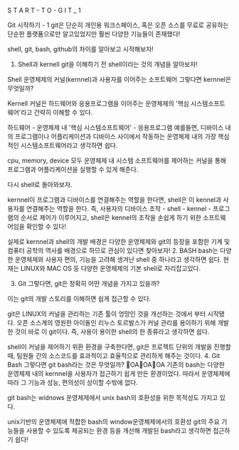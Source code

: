 S T A R T  -  T O  -  G I T  _  1

Git 시작하기 - 1
git은 단순히 개인용 워크스페이스, 혹은 오픈 소스를 무료로 공유하는 단순한 플랫폼으로만 알고있었지만 훨씬 다양한 기능들이 존재했다!

shell, git, bash, github의 차이를 알아보고 시작해보자!

1. Shell과 kernell
git을 이해하기 전 shell이라는 것의 개념을 알아보자!

Shell
운영체제의 커널(kernnel)과 사용자를 이어주는 소프트웨어
그렇다면 kernnel은 무엇일까?

Kernell
커널은 하드웨어와 응용프로그램을 이어주는 운영체제의 '핵심 시스템소프트 웨어'라고 간략히 이해할 수 있다.

하드웨어 - 운영체제 내 '핵심 시스템소프트웨어' - 응용프로그램
예를들면, 디바이스 내의 프로그램이나 어플리케이션과 디바이스 사이에서 작동하는 운영체제 내의 가장 핵심적인 시스템소프트웨어라고 생각하면 쉽다.

cpu, memory, device 모두 운영체제 내 시스템 소프트웨어를 제어하는 커널을 통해 프로그램과 어플리케이션을 실행할 수 있게 해준다.

다시 shell로 돌아와보자.

kernnel이 프로그램과 디바이스를 연결해주는 역할을 한다면,
shell은 이 kennel과 사용자를 연결해주는 역할을 한다.
즉, 사용자의 디바이스 조작 - shell - kennel - 프로그램의 순서로 제어가 이루어지고, shell은 kennel의 조작을 손쉽게 하기 위한 소프트웨어임을 확인할 수 있다!

실제로 kernnel과 shell의 개발 배경은 다양한 운영체제와 git의 등장을 포함한 기계 및 컴퓨터 공학의 역사를 배경으로 하므로 관심이 있다면 찾아보자!
2. BASH
bash는 다양한 운영체제와 사용자 편의, 기능을 고려해 생겨난 shell 중 하나라고 생각하면 쉽다.
현재는 LINUX와 MAC OS 등 다양한 운영체제의 기본 shell로 자리잡고있다.

3. Git
그렇다면, git은 정확히 어떤 개념을 가지고 있을까?

이는 git의 개발 스토리를 이해하면 쉽게 접근할 수 있다.

git은 LINUX의 커널을 관리하는 기존 툴이 엉망인 것을 개선하는 것에서 부터 시작됐다. 오픈 소스계의 영원한 아이돌인 리누스 토르발스가 커널 관리를 용이하기 위해 개발한 것이 바로 이 git이다.
즉, 사용이 용이한 shell의 한 종류라고 생각하면 쉽다.

shell이 커널을 제어하기 위환 환경을 구축한다면,
git은 프로젝트 단위의 개발을 진행할 때, 팀원들 간의 소스코드를 효과적이고 효율적으로 관리하게 해주는 것이다.
4. Git Bash
그렇다면 git bash라는 것은 무엇일까?
OAOAOA
기존의 bash는 다양한 운영체제 내의 kernnel을 사용자가 접근하기 쉽게 만든 환경이었다. 따라서 운영체제에 따라 그 기능과 성능, 편의성이 상이할 수밖에 없다.

git bash는 widnows 운영체제에서 unix bash의 호환성을 위한 목적성도 가지고 있다.

unix기반의 운영체제에 적합한 bash의 window운영체제에서의 호환성
git의 주요 기능들을 사용할 수 있도록 제공되는 환경
등을 개선해 개발된 bash라고 생각하면 접근하기 쉽다!
